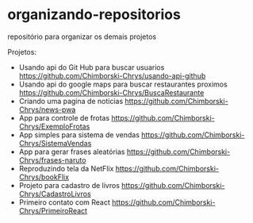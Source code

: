 # organizando-repositorios
repositório para organizar os demais projetos

Projetos:

- Usando api do Git Hub para buscar usuarios https://github.com/Chimborski-Chrys/usando-api-github
- Usando api do google maps para buscar restaurantes proximos https://github.com/Chimborski-Chrys/BuscaRestaurante
- Criando uma pagina de noticias https://github.com/Chimborski-Chrys/news-pwa
- App para controle de frotas https://github.com/Chimborski-Chrys/ExemploFrotas
- App simples para sistema de vendas https://github.com/Chimborski-Chrys/SistemaVendas
- App para gerar frases aleatórias https://github.com/Chimborski-Chrys/frases-naruto
- Reproduzindo tela da NetFlix https://github.com/Chimborski-Chrys/bookFlix
- Projeto para cadastro de livros https://github.com/Chimborski-Chrys/CadastroLivros
- Primeiro contato com React https://github.com/Chimborski-Chrys/PrimeiroReact


